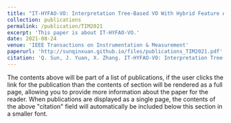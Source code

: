 ```yaml
---
title: "IT-HYFAO-VO: Interpretation Tree-Based VO With Hybrid Feature Association and Optimization"
collection: publications
permalink: /publication/TIM2021
excerpt: 'This paper is about IT-HYFAO-VO.'
date: 2021-08-24
venue: 'IEEE Transactions on Instrumentation & Measurement'
paperurl: 'http://sunqinxuan.github.io/files/publications_TIM2021.pdf'
citation: 'Q. Sun, J. Yuan, X. Zhang. IT-HYFAO-VO: Interpretation Tree-Based VO With Hybrid Feature Association and Optimization. IEEE Transactions on Instrumentation & Measurement, 2021, 70: 1-18.'
---
```


The contents above will be part of a list of publications, if the user clicks the link for the publication than the contents of section will be rendered as a full page, allowing you to provide more information about the paper for the reader. When publications are displayed as a single page, the contents of the above "citation" field will automatically be included below this section in a smaller font.
